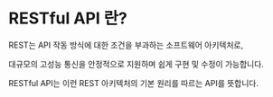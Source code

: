 # RESTful API 란?

REST는 API 작동 방식에 대한 조건을 부과하는 소프트웨어 아키텍처로, 

대규모의 고성능 통신을 안정적으로 지원하며 쉽게 구현 및 수정이 가능합니다.

RESTful API는 이런 REST 아키텍처의 기본 원리를 따르는 API를 뜻합니다.

